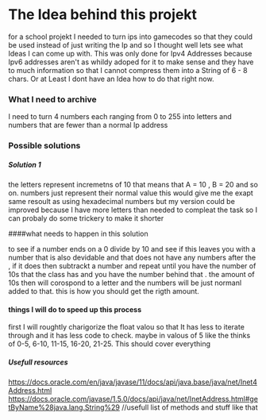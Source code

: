 # The Idea behind this projekt 

for a school projekt I needed to turn ips into gamecodes so that they could be used instead of just writing the Ip and so I thought well lets see what Ideas I can come up with.
This was only done for Ipv4 Addresses because Ipv6 addresses aren't as whildy adoped for it to make sense and they have to much information so that I cannot compress them into a String of 6 - 8 chars.
Or at Least I dont have an Idea how to do that right now.

### What I need to archive

I need to turn 4 numbers each ranging from 0 to 255 into letters and numbers that are fewer than a normal Ip address

### Possible solutions 

##### Solution 1
the letters represent incremetns of 10 that means that A = 10 , B = 20 and so on. 
numbers just represent their normal value
this would give me the exapt same resoult as using hexadecimal numbers but my version could be improved because I have more letters than needed to compleat the task so I can probaly do some trickery to make it shorter


####what needs to happen in this solution 

to see if a number ends on a 0 divide by 10 and see if this leaves you with a number that is also devidable and that does not have any numbers after the , 
if it does then subtrackt a number and repeat until you have the number of 10s that the class has and you have the number behind that .
the amount of 10s then will corospond to a letter and the numbers will be just normanl added to that. this is how you should get the rigth amount.

#### things I will do to speed up this process

first I will roughtly charigorize the float valou so that It has less to iterate through and it has less code to check.
maybe in valous of 5 like the thinks of 0-5, 6-10, 11-15, 16-20, 21-25. This should cover everything


##### Usefull resources 

https://docs.oracle.com/en/java/javase/11/docs/api/java.base/java/net/Inet4Address.html
https://docs.oracle.com/javase/1.5.0/docs/api/java/net/InetAddress.html#getByName%28java.lang.String%29 //usefull list of methods and stuff like that